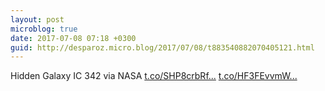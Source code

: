 ```yaml
---
layout: post
microblog: true
date: 2017-07-08 07:18 +0300
guid: http://desparoz.micro.blog/2017/07/08/t883540882070405121.html
---
```

Hidden Galaxy IC 342 via NASA [t.co/SHP8crbRf...](https://t.co/SHP8crbRff) [t.co/HF3FEvvmW...](https://t.co/HF3FEvvmWE)
